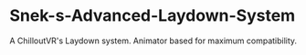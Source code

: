 # Snek-s-Advanced-Laydown-System
A ChilloutVR's Laydown system. Animator based for maximum compatibility.
